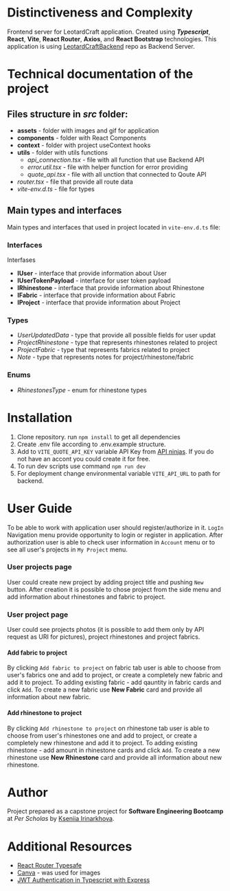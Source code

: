 # Distinctiveness and Complexity
Frontend server for LeotardCraft application. Created using ***Typescript***, **React**, **Vite**, **React Router**, **Axios**, and **React Bootstrap** technologies.
This application is using [LeotardCraftBackend](https://github.com/kseniiaIrinarkhova/LeotardCraftBackend) repo as Backend Server.

# Technical documentation of the project
## Files structure in *src* folder:
- **assets** - folder with images and gif for application
- **components** - folder with React Components
- **context** - folder with project useContext hooks
- **utils** - folder with utils functions
    - *api_connection.tsx* - file with all function that use Backend API
    - *error.util.tsx* - file with helper function for error providing
    - *quote_api.tsx* - file with all unction that connected to Qoute API
- *router.tsx* - file that provide all route data
- *vite-env.d.ts* - file for types

## Main types and interfaces
Main types and interfaces that used in project located in `vite-env.d.ts` file:
### Interfaces
Interfases 
- **IUser** - interface that provide information about User 
- **IUserTokenPayload** - interface for user token payload
- **IRhinestone** - interface that provide information about Rhinestone
- **IFabric** - interface that provide information about Fabric
- **IProject** - interface that provide information about Project

### Types
 - *UserUpdatedData* - type that provide all possible fields for user updat
 - *ProjectRhinestone* - type that represents rhinestones related to project
 - *ProjectFabric* - type that represents fabrics related to project
 - *Note* - type that represents notes for project/rhinestone/fabric

### Enums
- *RhinestonesType* - enum for rhinestone types

# Installation
1. Clone repository. run `npm install` to get all dependencies
2. Create .env file according to .env.example structure.
4. Add to `VITE_QUOTE_API_KEY` variable API Key from [API ninjas](https://api-ninjas.com/). If you do not have an accont you could create it for free.
3. To run dev scripts use command `npm run dev`
4. For deployment change environmental variable `VITE_API_URL` to path for backend.

# User Guide
To be able to work with application user should register/authorize in it. `LogIn` Navigation menu provide opportunity to login or register in application.
After authorization user is able to check user information in `Account` menu or to see all user's projects in `My Project` menu. 
### User projects page
User could create new project by adding project title and pushing `New` button. After creation it is possible to chose project from the side menu and add information about rhinestones and fabric to project.
### User project page
User could see projects photos (it is possible to add them only by API request as URI for pictures), project rhinestones and project fabrics.
#### Add fabric to project
By clicking `Add fabric to project` on fabric tab user is able to choose from user's fabrics one and add to project, or create a completely new fabric and add it to project.
To adding existing fabric - add qauntity in fabric cards and click `Add`. To create a new fabric use **New Fabric** card and provide all information about new fabric.
#### Add rhinestone to project
By clicking `Add rhinestone to project` on rhinestone tab user is able to choose from user's rhinestones one and add to project, or create a completely new rhinestone and add it to project.
To adding existing rhinestone - add amount in rhinestone cards and click `Add`. To create a new rhinestone use **New Rhinestone** card and provide all information about new rhinestone.

# Author
Project prepared as a capstone project for **Software Engineering Bootcamp** at *Per Scholas* by [Kseniia Irinarkhova](https://www.linkedin.com/in/kseniia-irinarkhova/).

# Additional Resources

- [React Router Typesafe](https://github.com/fredericoo/react-router-typesafe)
- [Canva](https://www.canva.com/) - was used for images
- [JWT Authentication in Typescript with Express](https://dev.to/juliecherner/authentication-with-jwt-tokens-in-typescript-with-express-3gb1)
